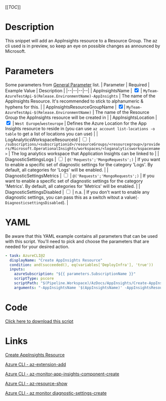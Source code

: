 [[_TOC_]]

# Description

This snippet will add an AppInsights resource to a Resource Group. The az cli used is in preview, so keep an eye on possible changes as announced by Microsoft.

# Parameters

Some parameters from [General Parameter](/Azure/Azure-CLI-Snippets) list.
| Parameter | Required | Example Value | Description |
|--|--|--|--|
| AppInsightsName | <input type="checkbox" checked> | `MyTeam-AzureTestApi-$(Release.EnvironmentName)-AppInsights` | The name of the AppInsights Resource. It's recommended to stick to alphanumeric & hyphens for this. |
| AppInsightsResourceGroupName | <input type="checkbox" checked>| `MyTeam-AzureTestApi-$(Release.EnvironmentName)` | The name of the Resource Group the AppInsights resource will be created in |
| AppInsightsLocation | <input type="checkbox" checked> | `West Europe`/`westeurope` | Defines the Azure Location for the App Insights resource to reside in (you can use `az account list-locations -o table` to get a list of locations you can use) |
| LogAnalyticsWorkspaceResourceId | <input type="checkbox"> | `/subscriptions/<subscriptionid>/resourceGroups/<resourcegroup>/providers/Microsoft.OperationalInsights/workspaces/<loganalyticsworkspacename>` | The log analytics workspace that Application Insights can be linked to |
| DiagnosticSettingsLogs | <input type="checkbox"> | `@('Requests';'MongoRequests';)` | If you want to enable a specific set of diagnostic settings for the category 'Logs'. By default, all categories for 'Logs' will be enabled. |
| DiagnosticSettingsMetrics | <input type="checkbox"> | `@('Requests';'MongoRequests';)` | If you want to enable a specific set of diagnostic settings for the category 'Metrics'. By default, all categories for 'Metrics' will be enabled. |
| DiagnosticSettingsDisabled | <input type="checkbox"> | n.a. | If you don't want to enable any diagnostic settings, you can pass this as a switch witout a value(`-DiagnosticsettingsDisabled`). |

# YAML

Be aware that this YAML example contains all parameters that can be used with this script. You'll need to pick and choose the parameters that are needed for your desired action.

```yaml
- task: AzureCLI@2
  displayName: "Create AppInsights Resource"
  condition: and(succeeded(), eq(variables['DeployInfra'], 'true'))
  inputs:
    azureSubscription: "${{ parameters.SubscriptionName }}"
    scriptType: pscore
    scriptPath: "$(Pipeline.Workspace)/AzDocs/AppInsights/Create-AppInsights-Resource.ps1"
    arguments: "-AppInsightsName '$(AppInsightsName)' -AppInsightsResourceGroupName '$(AppInsightsResourceGroupName)' -AppInsightsLocation '$(AppInsightsLocation)' -LogAnalyticsWorkspaceResourceId '$(LogAnalyticsWorkspaceResourceId)' -DiagnosticSettingsLogs $(DiagnosticSettingsLogs) -DiagnosticSettingsDisabled $(DiagnosticSettingsDisabled)"
```

# Code

[Click here to download this script](../../../../src/AppInsights/Create-AppInsights-Resource.ps1)

# Links

[Create AppInsights Resource](https://docs.microsoft.com/en-us/azure/azure-monitor/app/create-new-resource#create-an-application-insights-resource-1)

[Azure CLI - az-extension-add](https://docs.microsoft.com/en-us/cli/azure/extension?view=azure-cli-latest#az-extension-add)

[Azure CLI - az-monitor-app-insights-component-create](https://docs.microsoft.com/en-us/cli/azure/ext/application-insights/monitor/app-insights/component?view=azure-cli-latest#ext-application-insights-az-monitor-app-insights-component-create)

[Azure CLI - az-resource-show](https://docs.microsoft.com/en-us/cli/azure/resource?view=azure-cli-latest#az-resource-show)

[Azure CLI - az monitor diagnostic-settings-create](https://docs.microsoft.com/nl-nl/cli/azure/monitor/diagnostic-settings?view=azure-cli-latest#az_monitor_diagnostic_settings_create)
